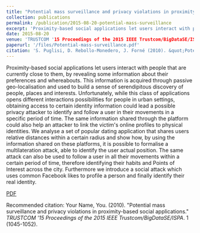 ```yaml
---
title: "Potential mass surveillance and privacy violations in proximity-based social applications"
collection: publications
permalink: /publication/2015-08-20-potential-mass-surveillance
excerpt: 'Proximity-based social applications let users interact with people that are currently close to them, by revealing some information about their preferences and whereabouts. This information is acquired through passive geo-localisation and used to build a sense of serendipitous discovery of people, places and interests.'
date: 2015-08-20
venue: 'TRUSTCOM '15 Proceedings of the 2015 IEEE Trustcom/BigDataSE/ISPA'
paperurl: '/files/Potential-mass-surveillance.pdf'
citation: 'S. Puglisi, D. Rebollo-Monedero, J. Forné (2010). &quot;Potential mass surveillance and privacy violations in proximity-based social applications.&quot; <i>TRUSTCOM '15 Proceedings of the 2015 IEEE Trustcom/BigDataSE/ISPA</i>. 1 (1045-1052).'
---
```

Proximity-based social applications let users interact with people that are currently close to them, by revealing some information about their preferences and whereabouts. This information is acquired through passive geo-localisation and used to build a sense of serendipitous discovery of people, places and interests. Unfortunately, while this class of applications opens different interactions possibilities for people in urban settings, obtaining access to certain identity information could lead a possible privacy attacker to identify and follow a user in their movements in a specific period of time. The same information shared through the platform could also help an attacker to link the victim's online profiles to physical identities. We analyse a set of popular dating application that shares users relative distances within a certain radius and show how, by using the information shared on these platforms, it is possible to formalise a multilateration attack, able to identify the user actual position. The same attack can also be used to follow a user in all their movements within a certain period of time, therefore identifying their habits and Points of Interest across the city. Furthermore we introduce a social attack which uses common Facebook likes to profile a person and finally identify their real identity.

[PDF](/files/Potential-mass-surveillance.pdf)

Recommended citation: Your Name, You. (2010). "Potential mass surveillance and privacy violations in proximity-based social applications." <i>TRUSTCOM '15 Proceedings of the 2015 IEEE Trustcom/BigDataSE/ISPA</i>. 1 (1045-1052).


